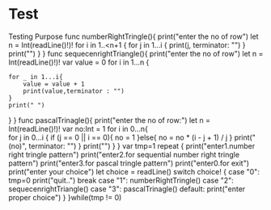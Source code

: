# Test
Testing Purpose
func numberRightTringle(){
print("enter the no of row")
let n = Int(readLine()!)!
for i in 1..<n+1 {
    for j in 1...i {
        print(j, terminator: "")
    }
    print("")
}
 }
func sequecenrightTriangle(){
print("enter the no of row")
let n = Int(readLine()!)!
var value = 0
for i in 1...n {

    for _ in 1...i{
        value = value + 1
        print(value,terminator : "")
    }
    print(" ")
}
}
func pascalTrinagle(){
  print("enter the no of row:")
  let n = Int(readLine()!)!
        var no:Int = 1
        for i in 0...n{  
          for j in 0...i {
            if (j == 0 || i == 0){
                no = 1
            }else{
              no = no * (i - j + 1) / j
            }
            print("\(no)",  terminator: "")
          }
          print("")
        }
}
var tmp=1
repeat
{
  print("enter1.number right tringle pattern")
  print("enter2.for sequential number right tringle pattern")
  print("enter3.for pascal tringle pattern")
  print("enter0.for exit")
  print("enter your choice")
  let choice = readLine()
  switch choice! 
  {
    case "0":
          tmp=0
          print("quit..")
          break
    case "1":
        numberRightTringle()
    case "2":
        sequecenrightTriangle()
    case "3":
        pascalTrinagle()
    default:
        print("enter proper choice")
  }
}while(tmp != 0)
